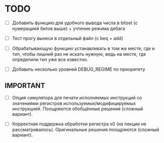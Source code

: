 # TODO

- [ ] Добавить функцию для удобного вывода числа в bitset (с нумерацией битов выше) + учтение режима дебага
- [ ] Тест прогу вынеси в отдельный файл (c beq + add)

- [ ] Обрабатывающую функцию устанавливать в том же месте, где и тип, чтобы лишний раз не искать нужную, ведь на месте, где определили тип уже все известно.

- [ ] Добавить несколько уровней DEBUG_REGIME по приоритету




## IMPORTANT

- [ ]  Опция симулятора для печати исполняемых инструкций со значениями регистров используемых/модифицируемых инструкцией. Поощряются обобщённые решения (сложный вариант).

- [ ] Корректная поддержка обработки регистра x0 (на лекции не рассматривалось). Оригинальные решения поощряются (сложный вариант).
